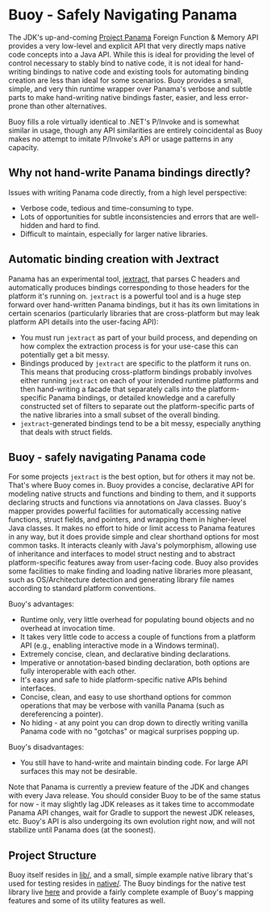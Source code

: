 # Buoy - Safely Navigating Panama

The JDK's up-and-coming [Project Panama](https://openjdk.org/projects/panama/)
Foreign Function & Memory API provides a very low-level and explicit
API that very directly maps native code concepts into a Java API.
While this is ideal for providing the level of control necessary
to stably bind to native code, it is not ideal for hand-writing
bindings to native code and existing tools for automating binding
creation are less than ideal for some scenarios. Buoy provides a
small, simple, and very thin runtime wrapper over Panama's verbose
and subtle parts to make hand-writing native bindings faster, easier,
and less error-prone than other alternatives.

Buoy fills a role virtually identical to .NET's P/Invoke and is somewhat
similar in usage, though any API similarities are entirely coincidental
as Buoy makes no attempt to imitate P/Invoke's API or usage patterns
in any capacity.

## Why not hand-write Panama bindings directly?
Issues with writing Panama code directly, from a high level perspective:
* Verbose code, tedious and time-consuming to type.
* Lots of opportunities for subtle inconsistencies and errors that
  are well-hidden and hard to find.
* Difficult to maintain, especially for larger native libraries.

## Automatic binding creation with Jextract
Panama has an experimental tool, [jextract](https://github.com/openjdk/jextract), that parses C headers
and automatically produces bindings corresponding to those headers
for the platform it's running on. `jextract` is a powerful tool and
is a huge step forward over hand-written Panama bindings, but it has
its own limitations in certain scenarios (particularly libraries 
that are cross-platform but may leak platform API details into the 
user-facing API):
* You must run `jextract` as part of your build process, and depending
  on how complex the extraction process is for your use-case this can
  potentially get a bit messy.
* Bindings produced by `jextract` are specific to the platform it runs
  on. This means that producing cross-platform bindings probably involves
  either running `jextract` on each of your intended runtime platforms
  and then hand-writing a facade that separately calls into the 
  platform-specific Panama bindings, or detailed knowledge and a carefully
  constructed set of filters to separate out the platform-specific parts of
  the native libraries into a small subset of the overall binding.
* `jextract`-generated bindings tend to be a bit messy, especially
  anything that deals with struct fields.

## Buoy - safely navigating Panama code
For some projects `jextract` is the best option, but for others it
may not be. That's where Buoy comes in. Buoy provides a concise, 
declarative API for modeling native structs and functions and binding
to them, and it supports declaring structs and functions via annotations
on Java classes. Buoy's mapper provides powerful facilities for automatically
accessing native functions, struct fields, and pointers, and wrapping them
in higher-level Java classes. It makes no effort to hide or limit access
to Panama features in any way, but it does provide simple and clear shorthand
options for most common tasks. It interacts cleanly with Java's polymorphism,
allowing use of inheritance and interfaces to model struct nesting and to
abstract platform-specific features away from user-facing code. Buoy also
provides some facilities to make finding and loading native libraries more pleasant,
such as OS/Architecture detection and generating library file names according to
standard platform conventions.

Buoy's advantages:
* Runtime only, very little overhead for populating bound objects
  and no overhead at invocation time.
* It takes very little code to access a couple of functions from
  a platform API (e.g., enabling interactive mode in a Windows terminal).
* Extremely concise, clean, and declarative binding declarations.
* Imperative or annotation-based binding declaration, both options
  are fully interoperable with each other.
* It's easy and safe to hide platform-specific native APIs behind interfaces.
* Concise, clean, and easy to use shorthand options for common
  operations that may be verbose with vanilla Panama (such as 
  dereferencing a pointer).
* No hiding - at any point you can drop down to directly writing
  vanilla Panama code with no "gotchas" or magical surprises
  popping up.

Buoy's disadvantages:
* You still have to hand-write and maintain binding code. 
  For large API surfaces this may not be desirable.
  

Note that Panama is currently a preview feature of the JDK and
changes with every Java release. You should consider Buoy to be
of the same status for now - it may slightly lag JDK releases
as it takes time to accommodate Panama API changes, wait for Gradle
to support the newest JDK releases, etc. Buoy's API is also undergoing
its own evolution right now, and will not stabilize until Panama does
(at the soonest).

## Project Structure
Buoy itself resides in [lib/](./lib), and a small, simple example native
library that's used for testing resides in [native/](./native). The Buoy
bindings for the native test library live 
[here](./lib/src/test/groovy/com/myworldvw/buoy/util) and provide a fairly
complete example of Buoy's mapping features and some of its utility features
as well.